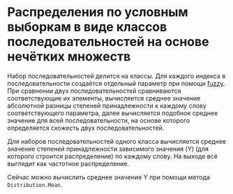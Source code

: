 # Распределения по условным выборкам в виде классов последовательностей на основе нечётких множеств

Набор последовательностей делится на классы. Для каждого индекса в последовательности создаётся отдельный параметр при помощи [fuzzy](github.com/krokomoko/fuzzy). При сравнении двух последовательностей сравниваются соответствующие их элементы, вычисляется среднее значение абсолютной разницы степеней принадлежности к каждому слову соответствующего параметра, далее вычисляется подобное среднее значение для всей последовательности, на основе которого определяется схожесть двух последовательностей.

Для наборов последовательностей одного класса вычисляется среднее значение степеней принадлежности зависимого значения (Y) (для которого строится распределение) по каждому слову. На выходе всё выглядит как частотное распределение.

Сейчас можно вычислить среднее значение Y при помощи метода `Distribution.Mean`.

